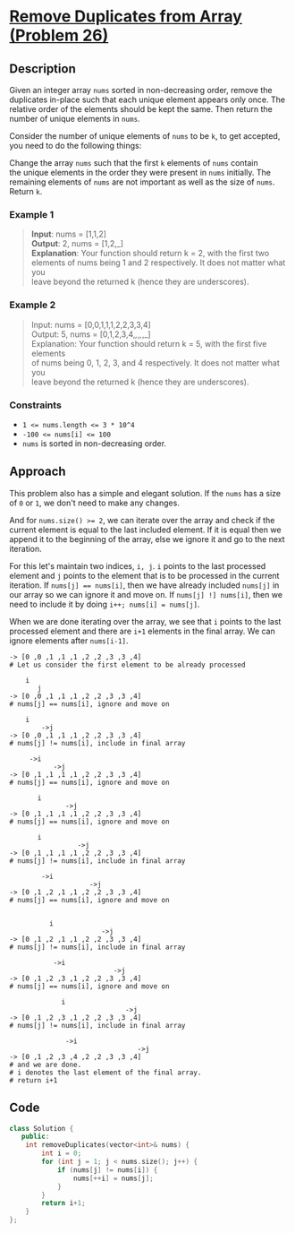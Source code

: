 # [Remove Duplicates from Array (Problem 26)](https://leetcode.com/problems/remove-duplicates-from-sorted-array)

## Description

Given an integer array `nums` sorted in non-decreasing order, remove the  
duplicates in-place such that each unique element appears only once. The  
relative order of the elements should be kept the same. Then return the  
number of unique elements in `nums`.

Consider the number of unique elements of `nums` to be `k`, to get accepted,  
you need to do the following things:

Change the array `nums` such that the first `k` elements of `nums` contain  
the unique elements in the order they were present in `nums` initially. The  
remaining elements of `nums` are not important as well as the size of `nums`.  
Return `k`.

### Example 1

> **Input**: nums = [1,1,2]  
> **Output**: 2, nums = [1,2,_]  
> **Explanation**: Your function should return k = 2, with the first two  
> elements of nums being 1 and 2 respectively. It does not matter what you  
> leave beyond the returned k (hence they are underscores).

### Example 2

> Input: nums = [0,0,1,1,1,2,2,3,3,4]  
> Output: 5, nums = [0,1,2,3,4,_,_,_,_,_]  
> Explanation: Your function should return k = 5, with the first five elements  
> of nums being 0, 1, 2, 3, and 4 respectively. It does not matter what you  
> leave beyond the returned k (hence they are underscores).

### Constraints

- `1 <= nums.length <= 3 * 10^4`
- `-100 <= nums[i] <= 100`
- `nums` is sorted in non-decreasing order.

## Approach

This problem also has a simple and elegant solution. If the `nums` has a size  
of `0` or `1`, we don't need to make any changes.

And for `nums.size() >= 2`, we can iterate over the array and check if the  
current element is equal to the last included element. If it is equal then we  
append it to the beginning of the array, else we ignore it and go to the next  
iteration.

For this let's maintain two indices, `i, j`. `i` points to the last processed  
element and `j` points to the element that is to be processed in the current  
iteration. If `nums[j] == nums[i]`, then we have already included `nums[j]` in  
our array so we can ignore it and move on. If `nums[j] !] nums[i]`, then we  
need to include it by doing `i++; nums[i] = nums[j]`.

When we are done iterating over the array, we see that `i` points to the last  
processed element and there are `i+1` elements in the final array. We can  
ignore elements after `nums[i-1]`.

```text
-> [0 ,0 ,1 ,1 ,1 ,2 ,2 ,3 ,3 ,4]
# Let us consider the first element to be already processed

    i
       j
-> [0 ,0 ,1 ,1 ,1 ,2 ,2 ,3 ,3 ,4]
# nums[j] == nums[i], ignore and move on

    i
        ->j
-> [0 ,0 ,1 ,1 ,1 ,2 ,2 ,3 ,3 ,4]
# nums[j] != nums[i], include in final array

     ->i
           ->j
-> [0 ,1 ,1 ,1 ,1 ,2 ,2 ,3 ,3 ,4]
# nums[j] == nums[i], ignore and move on

       i
              ->j
-> [0 ,1 ,1 ,1 ,1 ,2 ,2 ,3 ,3 ,4]
# nums[j] == nums[i], ignore and move on

       i
                 ->j
-> [0 ,1 ,1 ,1 ,1 ,2 ,2 ,3 ,3 ,4]
# nums[j] != nums[i], include in final array

        ->i
                    ->j
-> [0 ,1 ,2 ,1 ,1 ,2 ,2 ,3 ,3 ,4]
# nums[j] == nums[i], ignore and move on


          i
                       ->j
-> [0 ,1 ,2 ,1 ,1 ,2 ,2 ,3 ,3 ,4]
# nums[j] != nums[i], include in final array

           ->i
                          ->j
-> [0 ,1 ,2 ,3 ,1 ,2 ,2 ,3 ,3 ,4]
# nums[j] == nums[i], ignore and move on

             i
                             ->j
-> [0 ,1 ,2 ,3 ,1 ,2 ,2 ,3 ,3 ,4]
# nums[j] != nums[i], include in final array

              ->i
                                ->j
-> [0 ,1 ,2 ,3 ,4 ,2 ,2 ,3 ,3 ,4]
# and we are done.
# i denotes the last element of the final array.
# return i+1
```

## Code

```cpp
class Solution {
   public:
    int removeDuplicates(vector<int>& nums) {
        int i = 0;
        for (int j = 1; j < nums.size(); j++) {
            if (nums[j] != nums[i]) {
                nums[++i] = nums[j];
            }
        }
        return i+1;
    }
};
```

